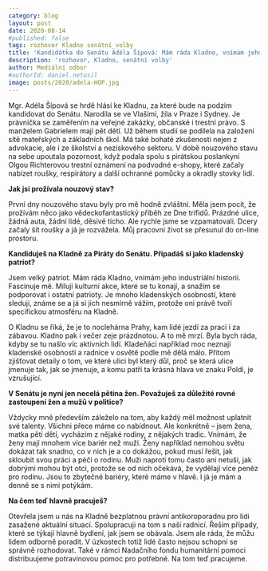 ```yaml
---
category: blog
layout: post
date: 2020-08-14
#published: false
tags: rozhovor Kladno senátní_volby
title: 'Kandidátka do Senátu Adéla Šípová: Mám ráda Kladno, vnímám jeho industriální historii'
description: 'rozhovor, Kladno, senátní volby'
author: Mediální odbor
#authorId: daniel.netusil
image: posts/2020/adela-HOP.jpg
---
```


Mgr. Adéla Šípová se hrdě hlásí ke Kladnu, za které bude na podzim kandidovat do Senátu. Narodila se ve Vlašimi, žila v Praze i Sydney. Je právnička se zaměřením na veřejné zakázky, občanské i trestní právo. S manželem Gabrielem mají pět dětí. Už během studií se podílela na založení sítě mateřských a základních škol. Má také bohaté zkušenosti nejen z advokacie, ale i ze školství a neziskového sektoru. V době nouzového stavu na sebe upoutala pozornost, když podala spolu s pirátskou poslankyní Olgou Richterovou trestní oznámení na podvodné e-shopy, které začaly nabízet roušky, respirátory a další ochranné pomůcky a okradly stovky lidí.

**Jak jsi prožívala nouzový stav?**

První dny nouzového stavu byly pro mě hodně zvláštní. Měla jsem pocit, že prožívám něco jako vědeckofantastický příběh ze Dne trifidů. Prázdné ulice, žádná auta, žádní lidé, děsivé ticho. Ale rychle jsme se vzpamatovali. Dcery začaly šít roušky a já je rozvážela. Můj pracovní život se přesunul do on-line prostoru.

**Kandiduješ na Kladně za Piráty do Senátu. Připadáš si jako kladenský patriot?**

Jsem velký patriot. Mám ráda Kladno, vnímám jeho industriální historii. Fascinuje mě. Miluji kulturní akce, které se tu konají, a snažím se podporovat i ostatní patrioty. Je mnoho kladenských osobností, které sleduji, známe se a já si jich nesmírně vážím, protože oni právě tvoří specifickou atmosféru na Kladně.

O Kladnu se říká, že je to noclehárna Prahy, kam lidé jezdí za prací i za zábavou. Kladno pak i večer zeje prázdnotou. A to mě mrzí. Byla bych ráda, kdyby se tu našlo víc aktivních lidí. Kladeňáci například moc neznají kladenské osobnosti a radnice v osvětě podle mě dělá málo. Přitom zjišťovat detaily o tom, ve které ulici byl který důl, proč se která ulice jmenuje tak, jak se jmenuje, a komu patří ta krásná hlava ve znaku Poldi, je vzrušující.

**V Senátu je nyní jen necelá pětina žen. Považuješ za důležité rovné zastoupení žen a mužů v politice?**

Vždycky mně především záleželo na tom, aby každý měl možnost uplatnit své talenty. Všichni přece máme co nabídnout. Ale konkrétně – jsem žena, matka pěti dětí, vycházím z nějaké rodiny, z nějakých tradic. Vnímám, že ženy mají mnohem více bariér než muži. Ženy například nemohou světu dokázat tak snadno, co v nich je a co dokážou, pokud musí řešit, jak skloubit svou práci a péči o rodinu. Muži naproti tomu často ani netuší, jak dobrými mohou být otci, protože se od nich očekává, že vydělají více peněz pro rodinu. Jsou to zbytečné bariéry, které máme v hlavě. I já je mám a denně se s nimi potýkám.

**Na čem teď hlavně pracuješ?**

Otevřela jsem u nás na Kladně bezplatnou právní antikoroporadnu pro lidi zasažené aktuální situací. Spolupracuji na tom s naší radnicí. Řeším případy, které se týkají hlavně bydlení, jak jsem se obávala. Jsem ale ráda, že můžu lidem odborně poradit. V úzkostech totiž lidé často nejsou schopni se správně rozhodovat. Také v rámci Nadačního fondu humanitární pomoci distribuujeme potravinovou pomoc pro potřebné. Na tom teď pracujeme.
